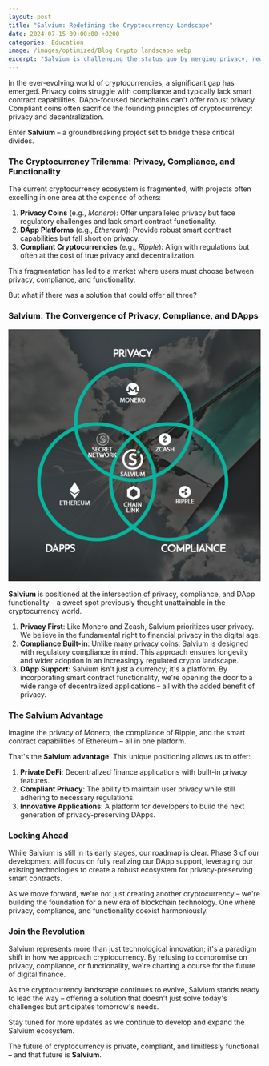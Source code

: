 ```yaml
---
layout: post
title: "Salvium: Redefining the Cryptocurrency Landscape"
date: 2024-07-15 09:00:00 +0200
categories: Education
image: /images/optimized/Blog Crypto landscape.webp
excerpt: "Salvium is challenging the status quo by merging privacy, regulatory compliance, and smart contract functionality into one unified platform."
---
```


In the ever-evolving world of cryptocurrencies, a significant gap has emerged. Privacy coins struggle with compliance and typically lack smart contract capabilities. DApp-focused blockchains can't offer robust privacy. Compliant coins often sacrifice the founding principles of cryptocurrency: privacy and decentralization. 

Enter **Salvium** – a groundbreaking project set to bridge these critical divides.

### The Cryptocurrency Trilemma: Privacy, Compliance, and Functionality

The current cryptocurrency ecosystem is fragmented, with projects often excelling in one area at the expense of others:

1. **Privacy Coins** (e.g., *Monero*): Offer unparalleled privacy but face regulatory challenges and lack smart contract functionality.  
2. **DApp Platforms** (e.g., *Ethereum*): Provide robust smart contract capabilities but fall short on privacy.  
3. **Compliant Cryptocurrencies** (e.g., *Ripple*): Align with regulations but often at the cost of true privacy and decentralization.

This fragmentation has led to a market where users must choose between privacy, compliance, and functionality. 

But what if there was a solution that could offer all three?

### Salvium: The Convergence of Privacy, Compliance, and DApps

![Salvium Venn Diagram](/images/optimized/salvium-venn.jpeg)

**Salvium** is positioned at the intersection of privacy, compliance, and DApp functionality – a sweet spot previously thought unattainable in the cryptocurrency world.

1. **Privacy First**: Like Monero and Zcash, Salvium prioritizes user privacy. We believe in the fundamental right to financial privacy in the digital age.  
2. **Compliance Built-in**: Unlike many privacy coins, Salvium is designed with regulatory compliance in mind. This approach ensures longevity and wider adoption in an increasingly regulated crypto landscape.  
3. **DApp Support**: Salvium isn't just a currency; it's a platform. By incorporating smart contract functionality, we're opening the door to a wide range of decentralized applications – all with the added benefit of privacy.

### The Salvium Advantage

Imagine the privacy of Monero, the compliance of Ripple, and the smart contract capabilities of Ethereum – all in one platform. 

That's the **Salvium advantage**. This unique positioning allows us to offer:

1. **Private DeFi**: Decentralized finance applications with built-in privacy features.  
2. **Compliant Privacy**: The ability to maintain user privacy while still adhering to necessary regulations.  
3. **Innovative Applications**: A platform for developers to build the next generation of privacy-preserving DApps.

### Looking Ahead

While Salvium is still in its early stages, our roadmap is clear. Phase 3 of our development will focus on fully realizing our DApp support, leveraging our existing technologies to create a robust ecosystem for privacy-preserving smart contracts.

As we move forward, we're not just creating another cryptocurrency – we're building the foundation for a new era of blockchain technology. One where privacy, compliance, and functionality coexist harmoniously.

### Join the Revolution

Salvium represents more than just technological innovation; it's a paradigm shift in how we approach cryptocurrency. By refusing to compromise on privacy, compliance, or functionality, we're charting a course for the future of digital finance.

As the cryptocurrency landscape continues to evolve, Salvium stands ready to lead the way – offering a solution that doesn't just solve today's challenges but anticipates tomorrow's needs.

Stay tuned for more updates as we continue to develop and expand the Salvium ecosystem. 

The future of cryptocurrency is private, compliant, and limitlessly functional – and that future is **Salvium**.
